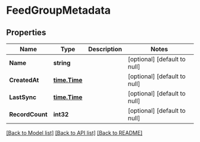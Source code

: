 # FeedGroupMetadata

## Properties
Name | Type | Description | Notes
------------ | ------------- | ------------- | -------------
**Name** | **string** |  | [optional] [default to null]
**CreatedAt** | [**time.Time**](time.Time.md) |  | [optional] [default to null]
**LastSync** | [**time.Time**](time.Time.md) |  | [optional] [default to null]
**RecordCount** | **int32** |  | [optional] [default to null]

[[Back to Model list]](../README.md#documentation-for-models) [[Back to API list]](../README.md#documentation-for-api-endpoints) [[Back to README]](../README.md)


